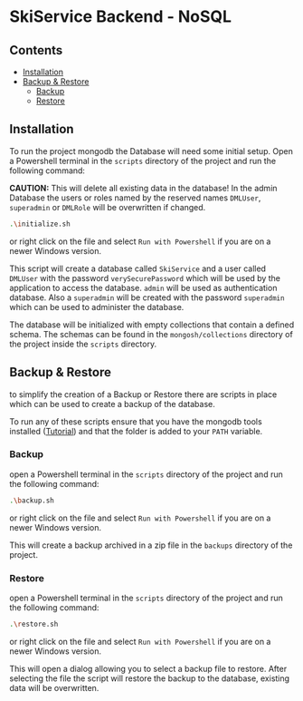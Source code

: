 # SkiService Backend - NoSQL <!-- omit in toc -->

## Contents <!-- omit in toc -->

- [Installation](#installation)
- [Backup \& Restore](#backup--restore)
  - [Backup](#backup)
  - [Restore](#restore)

## Installation

To run the project mongodb the Database will need some initial setup.
Open a Powershell terminal in the `scripts` directory of the project and run the following command:

**CAUTION:** This will delete all existing data in the database! In the admin Database the users or roles named by the reserved names `DMLUser`, `superadmin` or `DMLRole` will be overwritten if changed.

```bash
.\initialize.sh
```

or right click on the file and select `Run with Powershell` if you are on a newer Windows version.

This script will create a database called `SkiService` and a user called `DMLUser` with the password `verySecurePassword` which will be used by the application to access the database. `admin` will be used as authentication database. Also a `superadmin` will be created with the password `superadmin` which can be used to administer the database.

The database will be initialized with empty collections that contain a defined schema. The schemas can be found in the `mongosh/collections` directory of the project inside the `scripts` directory.

## Backup & Restore

to simplify the creation of a Backup or Restore there are scripts in place which can be used to create a backup of the database.

To run any of these scripts ensure that you have the mongodb tools installed ([Tutorial](./tutorials/install-mongodb-tools.md)) and that the folder is added to your `PATH` variable.

### Backup

open a Powershell terminal in the `scripts` directory of the project and run the following command:

```bash
.\backup.sh
```

or right click on the file and select `Run with Powershell` if you are on a newer Windows version.

This will create a backup archived in a zip file in the `backups` directory of the project.

### Restore

open a Powershell terminal in the `scripts` directory of the project and run the following command:

```bash
.\restore.sh
```

or right click on the file and select `Run with Powershell` if you are on a newer Windows version.

This will open a dialog allowing you to select a backup file to restore. After selecting the file the script will restore the backup to the database, existing data will be overwritten.